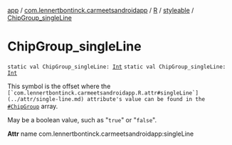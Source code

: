 [app](../../../index.md) / [com.lennertbontinck.carmeetsandroidapp](../../index.md) / [R](../index.md) / [styleable](index.md) / [ChipGroup_singleLine](./-chip-group_single-line.md)

# ChipGroup_singleLine

`static val ChipGroup_singleLine: `[`Int`](https://kotlinlang.org/api/latest/jvm/stdlib/kotlin/-int/index.html)
`static val ChipGroup_singleLine: `[`Int`](https://kotlinlang.org/api/latest/jvm/stdlib/kotlin/-int/index.html)

This symbol is the offset where the ``[`com.lennertbontinck.carmeetsandroidapp.R.attr#singleLine`](../attr/single-line.md) attribute's value can be found in the ``[`#ChipGroup`](-chip-group.md) array.

May be a boolean value, such as "`true`" or "`false`".

**Attr**
name com.lennertbontinck.carmeetsandroidapp:singleLine

